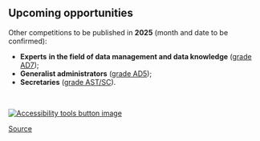 Upcoming opportunities
----------------------

Other competitions to be published in **2025** (month and date to be confirmed):

* **Experts** **in the field of data management and data knowledge** ([grade AD7](/en/eu-careers/staff-categories "EU staff categories"));
* **Generalist administrators** ([grade AD5](/en/eu-careers/staff-categories "EU staff categories"));
* **Secretaries** ([grade AST/SC](/en/eu-careers/staff-categories "EU staff categories")).

&nbsp;

[![Accessibility tools button image](/themes/custom/oe_epso_theme/images/reciteme_button.png)](#reciteEnable "Open Accessibility")

[Source](https://eu-careers.europa.eu/en/upcoming-selection-procedures)